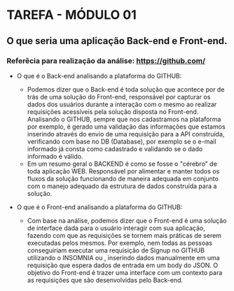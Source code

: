 # TAREFA - MÓDULO 01

## O que seria uma aplicação Back-end e Front-end.

### Referêcia para realização da análise: https://github.com/

- O que é o Back-end analisando a plataforma do GITHUB:
  - Podemos dizer que o Back-end é toda solução que acontece por de trás de uma solução do Front-end, responsável por capturar os dados dos usuários durante a interação com o mesmo ao realizar requisições acessíveis pela solução disposta no Front-end. Analisando o GITHUB, sempre que nos cadastramos na plataforma por exemplo, é gerado uma validação das informações que estamos inserindo através do envio de uma requisição para a API construída, verificando com base no DB (Database), por exemplo se o e-mail informado já consta como cadastrado e validando se o dado informado é válido.
  - Em um resumo geral o BACKEND é como se fosse o "cérebro" de toda aplicação WEB. Responsável por alimentar e manter todos os fluxos da solução funcionando de maneira adequada em conjunto com o manejo adequado da estrutura de dados construída para a solução.

- O que é o Front-end analisando a plataforma do GITHUB:
  - Com base na análise, podemos dizer que o Front-end é uma solução de interface dada para o usuário interagir com sua aplicação, fazendo com que as requisições se tornem mais práticas de serem executadas pelos mesmos. Por exemplo, nem todas as pessoas conseguiriam executar uma requisição de Signup no GITHUB utilizando o INSOMNIA ou , inserindo dados manualmente em uma requisição que espera dados de entrada em um body do JSON. O objetivo do Front-end é trazer uma interface com um contexto para as requisições que são desenvolvidas pelo Back-end.